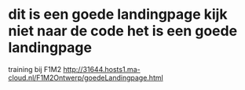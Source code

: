 # dit is een goede landingpage kijk niet naar de code het is een goede landingpage
training bij F1M2
http://31644.hosts1.ma-cloud.nl/F1M2Ontwerp/goedeLandingpage.html